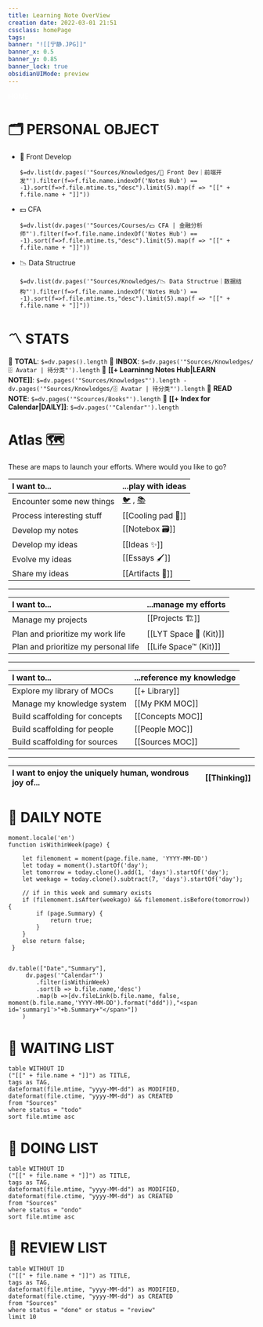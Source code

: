 ```yaml
---
title: Learning Note OverView
creation date: 2022-03-01 21:51 
cssclass: homePage
tags:
banner: "![[宁静.JPG]]"
banner_x: 0.5
banner_y: 0.85
banner_lock: true
obsidianUIMode: preview
---
```

<div class="title" style="color:#fff">HOME</div>


# 🗂 PERSONAL OBJECT

-  📲 Front Develop

	 `$=dv.list(dv.pages('"Sources/Knowledges/📲 Front Dev｜前端开发"').filter(f=>f.file.name.indexOf('Notes Hub') == -1).sort(f=>f.file.mtime.ts,"desc").limit(5).map(f => "[[" + f.file.name + "]]"))`

- 💵 CFA
 
	 `$=dv.list(dv.pages('"Sources/Courses/💵 CFA | 金融分析师"').filter(f=>f.file.name.indexOf('Notes Hub') == -1).sort(f=>f.file.mtime.ts,"desc").limit(5).map(f => "[[" + f.file.name + "]]"))`

- 📉 Data Structrue

	`$=dv.list(dv.pages('"Sources/Knowledges/📉 Data Structrue｜数据结构"').filter(f=>f.file.name.indexOf('Notes Hub') == -1).sort(f=>f.file.mtime.ts,"desc").limit(5).map(f => "[[" + f.file.name + "]]"))`

# 〽️ STATS

 📌   **TOTAL**: `$=dv.pages().length` 
 📌   **INBOX**: `$=dv.pages('"Sources/Knowledges/🗄 Avatar | 待分类"').length`
 📌   **[[+ Learninng Notes Hub|LEARN NOTE]]**: `$=dv.pages('"Sources/Knowledges"').length - dv.pages('"Sources/Knowledges/🗄 Avatar | 待分类"').length`
 📌   **READ NOTE**: `$=dv.pages('"Scources/Books"').length`
 📌   **[[+ Index for Calendar|DAILY]]**: `$=dv.pages('"Calendar"').length`

# Atlas 🗺
These are maps to launch your efforts. Where would you like to go?

| I want to...              | ...play with ideas                                                     |
|:------------------------- |:---------------------------------------------------------------------- |
| Encounter some new things      | [🐦](https://www.twitter.com) , [📚](https://readwise.io/lyt/) |
| Process interesting stuff | [[Cooling pad 🧊]]                                                     |
| Develop my notes         | [[Notebox 🗃]]                                                        |
| Develop my ideas          | [[Ideas ✨]]                                                        |
| Evolve my ideas           | [[Essays 🖌]]                                                          |
| Share my ideas         | [[Artifacts 💠]]                                                       |

---

| **I want to...**                     | ...manage my efforts |
| :------------------------------------ | :-------------------- |
| Manage my projects                   | [[Projects 🏗]]       |
| Plan and prioritize my work life     | [[LYT Space 🔆 (Kit)]]      |
| Plan and prioritize my personal life | [[Life Space™ (Kit)]]        |

---

| I want to...                   | ...reference my knowledge |
| :------------------------------ | :---------------------------------------- |
| Explore my library of MOCs         | [[+ Library]]                            |
| Manage my knowledge system | [[My PKM MOC]]                           |
| Build scaffolding for concepts | [[Concepts MOC]]                         |
| Build scaffolding for people | [[People MOC]]                           |
| Build scaffolding for sources  | [[Sources MOC]]                          |

---

| I want to enjoy the uniquely human, wondrous joy of...                   | [[Thinking]] |
| :------------------------------ | :---------------------------------------- |



# 📝 DAILY NOTE

```dataviewjs
moment.locale('en')
function isWithinWeek(page) {	
	
	let filemoment = moment(page.file.name, 'YYYY-MM-DD')
	let today = moment().startOf('day');
	let tomorrow = today.clone().add(1, 'days').startOf('day');
	let weekago = today.clone().subtract(7, 'days').startOf('day');

	// if in this week and summary exists
	if (filemoment.isAfter(weekago) && filemoment.isBefore(tomorrow)) { 
		if (page.Summary) { 
			return true; 
		} 
	}
	else return false;
 }


dv.table(["Date","Summary"], 
	 dv.pages('"Calendar"')
		.filter(isWithinWeek)
		.sort(b => b.file.name,'desc')
		.map(b =>[dv.fileLink(b.file.name, false, moment(b.file.name,'YYYY-MM-DD').format("ddd")),"<span id='summary1'>"+b.Summary+"</span>"])
	)
```


# 📑 WAITING LIST

```dataview
table WITHOUT ID
("[[" + file.name + "]]") as TITLE,
tags as TAG,
dateformat(file.mtime, "yyyy-MM-dd") as MODIFIED,
dateformat(file.ctime, "yyyy-MM-dd") as CREATED
from "Sources"
where status = "todo"
sort file.mtime asc
```

# 📝 DOING LIST

```dataview
table WITHOUT ID
("[[" + file.name + "]]") as TITLE,
tags as TAG,
dateformat(file.mtime, "yyyy-MM-dd") as MODIFIED,
dateformat(file.ctime, "yyyy-MM-dd") as CREATED
from "Sources"
where status = "ondo"
sort file.mtime asc
```

# 📨 REVIEW LIST

```dataview
table WITHOUT ID
("[[" + file.name + "]]") as TITLE,
tags as TAG,
dateformat(file.mtime, "yyyy-MM-dd") as MODIFIED,
dateformat(file.ctime, "yyyy-MM-dd") as CREATED
from "Sources"
where status = "done" or status = "review"
limit 10
```

